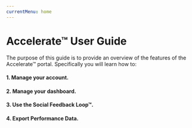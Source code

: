 ```yaml
---
currentMenu: home
---
```


# Accelerate&trade; User Guide

The purpose of this guide is to provide an overview of the features of the Accelerate&trade; portal. Specifically you will learn how to:

#### 1. Manage your account.
#### 2. Manage your dashboard.
#### 3. Use the Social Feedback Loop&trade;.
#### 4. Export Performance Data.
